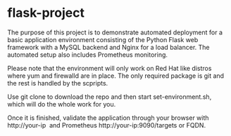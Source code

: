 # flask-project

The purpose of this project is to demonstrate automated deployment for a basic application environment consisting of the Python Flask web framework with a MySQL backend and Nginx for a load balancer. The automated setup also includes Prometheus monitoring.

Please note that the environment will only work on Red Hat like distros where yum and firewalld are in place. The only required package is git and the rest is handled by the scpripts.

Use git clone to download the repo and then start set-environment.sh, which will do the whole work for you.

Once it is finished, validate the application through your browser with http://your-ip  and Prometheus http://your-ip:9090/targets or FQDN.
